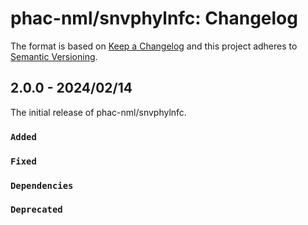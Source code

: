 # phac-nml/snvphylnfc: Changelog

The format is based on [Keep a Changelog](https://keepachangelog.com/en/1.0.0/)
and this project adheres to [Semantic Versioning](https://semver.org/spec/v2.0.0.html).

## 2.0.0 - 2024/02/14

The initial release of phac-nml/snvphylnfc.

### `Added`

### `Fixed`

### `Dependencies`

### `Deprecated`
